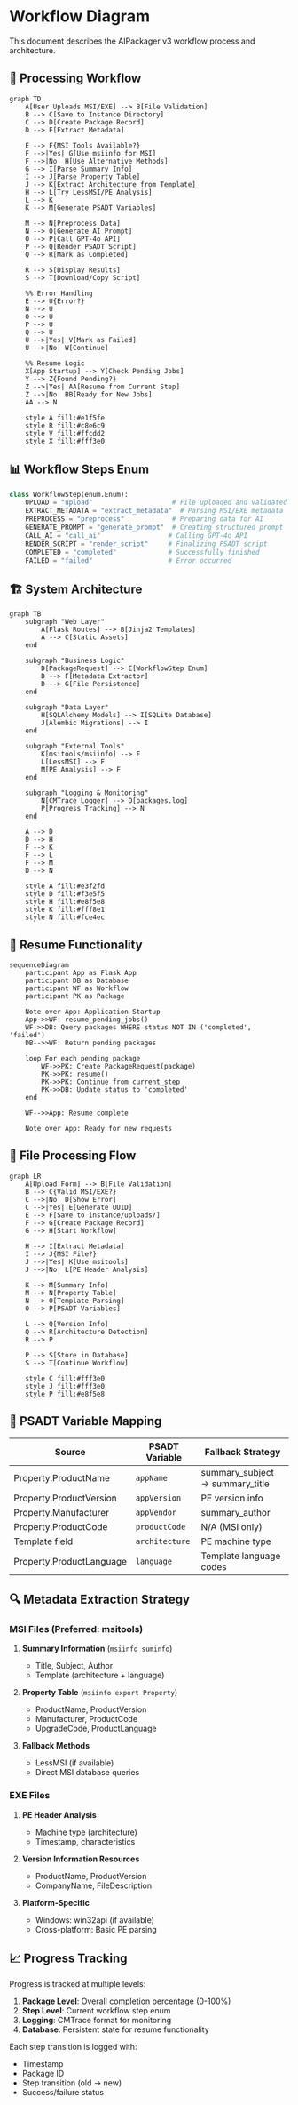 # Workflow Diagram

This document describes the AIPackager v3 workflow process and architecture.

## 🔄 Processing Workflow

```mermaid
graph TD
    A[User Uploads MSI/EXE] --> B[File Validation]
    B --> C[Save to Instance Directory]
    C --> D[Create Package Record]
    D --> E[Extract Metadata]

    E --> F{MSI Tools Available?}
    F -->|Yes| G[Use msiinfo for MSI]
    F -->|No| H[Use Alternative Methods]
    G --> I[Parse Summary Info]
    I --> J[Parse Property Table]
    J --> K[Extract Architecture from Template]
    H --> L[Try LessMSI/PE Analysis]
    L --> K
    K --> M[Generate PSADT Variables]

    M --> N[Preprocess Data]
    N --> O[Generate AI Prompt]
    O --> P[Call GPT-4o API]
    P --> Q[Render PSADT Script]
    Q --> R[Mark as Completed]

    R --> S[Display Results]
    S --> T[Download/Copy Script]

    %% Error Handling
    E --> U{Error?}
    N --> U
    O --> U
    P --> U
    Q --> U
    U -->|Yes| V[Mark as Failed]
    U -->|No| W[Continue]

    %% Resume Logic
    X[App Startup] --> Y[Check Pending Jobs]
    Y --> Z{Found Pending?}
    Z -->|Yes| AA[Resume from Current Step]
    Z -->|No| BB[Ready for New Jobs]
    AA --> N

    style A fill:#e1f5fe
    style R fill:#c8e6c9
    style V fill:#ffcdd2
    style X fill:#fff3e0
```

## 📊 Workflow Steps Enum

```python
class WorkflowStep(enum.Enum):
    UPLOAD = "upload"                    # File uploaded and validated
    EXTRACT_METADATA = "extract_metadata"  # Parsing MSI/EXE metadata
    PREPROCESS = "preprocess"            # Preparing data for AI
    GENERATE_PROMPT = "generate_prompt"  # Creating structured prompt
    CALL_AI = "call_ai"                 # Calling GPT-4o API
    RENDER_SCRIPT = "render_script"     # Finalizing PSADT script
    COMPLETED = "completed"             # Successfully finished
    FAILED = "failed"                   # Error occurred
```

## 🏗️ System Architecture

```mermaid
graph TB
    subgraph "Web Layer"
        A[Flask Routes] --> B[Jinja2 Templates]
        A --> C[Static Assets]
    end

    subgraph "Business Logic"
        D[PackageRequest] --> E[WorkflowStep Enum]
        D --> F[Metadata Extractor]
        D --> G[File Persistence]
    end

    subgraph "Data Layer"
        H[SQLAlchemy Models] --> I[SQLite Database]
        J[Alembic Migrations] --> I
    end

    subgraph "External Tools"
        K[msitools/msiinfo] --> F
        L[LessMSI] --> F
        M[PE Analysis] --> F
    end

    subgraph "Logging & Monitoring"
        N[CMTrace Logger] --> O[packages.log]
        P[Progress Tracking] --> N
    end

    A --> D
    D --> H
    F --> K
    F --> L
    F --> M
    D --> N

    style A fill:#e3f2fd
    style D fill:#f3e5f5
    style H fill:#e8f5e8
    style K fill:#fff8e1
    style N fill:#fce4ec
```

## 🔄 Resume Functionality

```mermaid
sequenceDiagram
    participant App as Flask App
    participant DB as Database
    participant WF as Workflow
    participant PK as Package

    Note over App: Application Startup
    App->>WF: resume_pending_jobs()
    WF->>DB: Query packages WHERE status NOT IN ('completed', 'failed')
    DB-->>WF: Return pending packages

    loop For each pending package
        WF->>PK: Create PackageRequest(package)
        PK->>PK: resume()
        PK->>PK: Continue from current_step
        PK->>DB: Update status to 'completed'
    end

    WF-->>App: Resume complete

    Note over App: Ready for new requests
```

## 📁 File Processing Flow

```mermaid
graph LR
    A[Upload Form] --> B[File Validation]
    B --> C{Valid MSI/EXE?}
    C -->|No| D[Show Error]
    C -->|Yes| E[Generate UUID]
    E --> F[Save to instance/uploads/]
    F --> G[Create Package Record]
    G --> H[Start Workflow]

    H --> I[Extract Metadata]
    I --> J{MSI File?}
    J -->|Yes| K[Use msitools]
    J -->|No| L[PE Header Analysis]

    K --> M[Summary Info]
    M --> N[Property Table]
    N --> O[Template Parsing]
    O --> P[PSADT Variables]

    L --> Q[Version Info]
    Q --> R[Architecture Detection]
    R --> P

    P --> S[Store in Database]
    S --> T[Continue Workflow]

    style C fill:#fff3e0
    style J fill:#fff3e0
    style P fill:#e8f5e8
```

## 🎯 PSADT Variable Mapping

| Source | PSADT Variable | Fallback Strategy |
|--------|----------------|-------------------|
| Property.ProductName | `appName` | summary_subject → summary_title |
| Property.ProductVersion | `appVersion` | PE version info |
| Property.Manufacturer | `appVendor` | summary_author |
| Property.ProductCode | `productCode` | N/A (MSI only) |
| Template field | `architecture` | PE machine type |
| Property.ProductLanguage | `language` | Template language codes |

## 🔍 Metadata Extraction Strategy

### MSI Files (Preferred: msitools)
1. **Summary Information** (`msiinfo suminfo`)
   - Title, Subject, Author
   - Template (architecture + language)

2. **Property Table** (`msiinfo export Property`)
   - ProductName, ProductVersion
   - Manufacturer, ProductCode
   - UpgradeCode, ProductLanguage

3. **Fallback Methods**
   - LessMSI (if available)
   - Direct MSI database queries

### EXE Files
1. **PE Header Analysis**
   - Machine type (architecture)
   - Timestamp, characteristics

2. **Version Information Resources**
   - ProductName, ProductVersion
   - CompanyName, FileDescription

3. **Platform-Specific**
   - Windows: win32api (if available)
   - Cross-platform: Basic PE parsing

## 📈 Progress Tracking

Progress is tracked at multiple levels:

1. **Package Level**: Overall completion percentage (0-100%)
2. **Step Level**: Current workflow step enum
3. **Logging**: CMTrace format for monitoring
4. **Database**: Persistent state for resume functionality

Each step transition is logged with:
- Timestamp
- Package ID
- Step transition (old → new)
- Success/failure status
